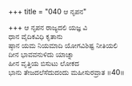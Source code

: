 +++
title = "040 ಆ ನೃಪನ"

+++
ಆ ನೃಪನ ರಾಜ್ಯದಲಿ ಯಜ್ಞ ವಿ  
ಧಾನ ವೈದಿಕವಿಧಿ ಕೃತಾನು  
ಷ್ಠಾನ ಯಮ ನಿಯಮಾದಿ ಯೋಗವಿಶಿಷ್ಟ ನೀತಿಯಲಿ   
ದೀನ ಭಾವವನುಳಿದು ಯಾಚ್ನಾ  
ಹೀನ ವೃತ್ತಿಯ ಬಿಸುಟು ಲೋಕದ  
ಭಾನು ತೇಜದಲೆಸೆದುದಂದು ಮಹೀಸುರವ್ರಾತ      ॥40॥